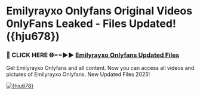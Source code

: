 # Emilyrayxo Onlyfans Original Videos 0nlyFans Leaked - Files Updated! ({hju678})

<h3>🔴 CLICK HERE 🌐==►► <a href="https://tinyurl.com/ms9xzufz" rel="nofollow">Emilyrayxo Onlyfans Updated Files</a></h3>

Get Emilyrayxo Onlyfans and all content. Now you can access all videos and pictures of Emilyrayxo Onlyfans. New Updated Files 2025!

[![{hju678}](https://i.imgur.com/PQ7UWWw.gif)](https://tinyurl.com/ms9xzufz)